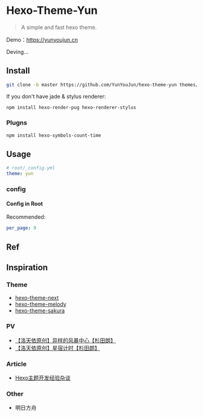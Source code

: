 # Hexo-Theme-Yun

> A simple and fast hexo theme.

Demo：<https://yunyoujun.cn>

Deving...

## Install

```sh
git clone -b master https://github.com/YunYouJun/hexo-theme-yun themes/yun
```

If you don't have jade & stylus renderer:

```sh
npm install hexo-render-pug hexo-renderer-stylus
```

### Plugns

```sh
npm install hexo-symbols-count-time
```

## Usage

```yml
# root/_config.yml
theme: yun
```

### config

#### Config in Root

Recommended:

```yml
per_page: 9
```

## Ref


## Inspiration

### Theme

- [hexo-theme-next](https://github.com/theme-next/hexo-theme-next)
- [hexo-theme-melody](https://github.com/Molunerfinn/hexo-theme-melody)
- [hexo-theme-sakura](https://github.com/honjun/hexo-theme-sakura)

### PV

- [【洛天依原创】异样的风暴中心【杉田朗】](https://www.bilibili.com/video/av4018008)
- [【洛天依原创】星宿计时【杉田朗】](https://www.bilibili.com/video/av7036967)

### Article

- [Hexo主题开发经验杂谈](https://molunerfinn.com/make-a-hexo-theme/)

### Other

- 明日方舟
